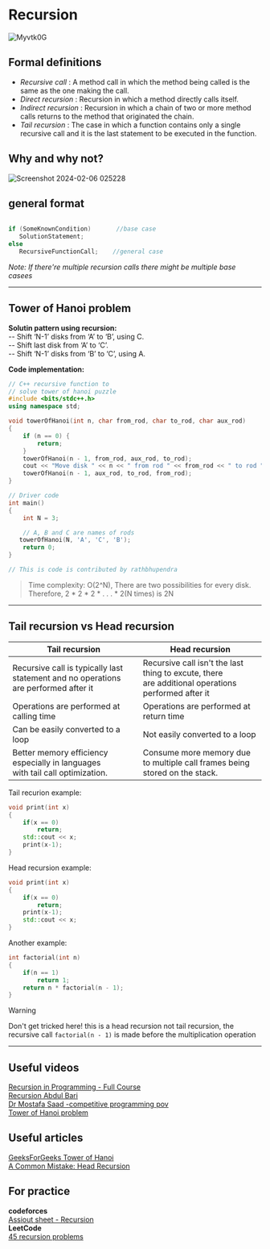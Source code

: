 # Recursion
![Myvtk0G](https://github.com/HelanaNady/DataStructure/assets/137416623/fbca26fb-09fc-43a6-a9ae-c8744a4c7029)

## Formal definitions 
- *Recursive call* : A method call in which the method being called is the same as the one making the call.  <br />
- *Direct recursion* : Recursion in which a method directly calls itself.  <br />
- *Indirect recursion* : Recursion in which a chain of two or more method calls returns to the method that originated the chain.  <br />
- *Tail recursion* : The case in which a function contains only a single recursive call and it is the last statement to be executed in the function.  <br />

## Why and why not?
![Screenshot 2024-02-06 025228](https://github.com/HelanaNady/DataStructure/assets/137416623/2a2c6245-499a-4ddd-b55f-820931ef81a8)

## general format
```Cpp

if (SomeKnownCondition)       //base case
   SolutionStatement;
else
   RecursiveFunctionCall;    //general case

```
*Note: If there're multiple recursion calls there might be multiple base casees*

------------------
## Tower of Hanoi problem
**Solutin pattern using recursion:** <br /> 
-- Shift ‘N-1’ disks from ‘A’ to ‘B’, using C. <br /> 
-- Shift last disk from ‘A’ to ‘C’. <br /> 
-- Shift ‘N-1’ disks from ‘B’ to ‘C’, using A. <br /> 

**Code implementation:** <br /> 
```Cpp
// C++ recursive function to 
// solve tower of hanoi puzzle 
#include <bits/stdc++.h> 
using namespace std; 

void towerOfHanoi(int n, char from_rod, char to_rod, char aux_rod) 
{ 
	if (n == 0) { 
		return; 
	} 
	towerOfHanoi(n - 1, from_rod, aux_rod, to_rod); 
	cout << "Move disk " << n << " from rod " << from_rod << " to rod " << to_rod << endl; 
	towerOfHanoi(n - 1, aux_rod, to_rod, from_rod); 
} 

// Driver code 
int main() 
{ 
	int N = 3; 

	// A, B and C are names of rods
   towerOfHanoi(N, 'A', 'C', 'B'); 
	return 0; 
} 

// This is code is contributed by rathbhupendra 

```
>Time complexity:
>O(2^N), There are two possibilities for every disk. Therefore, 2 * 2 * 2 * . . . * 2(N times) is 2N

------

## Tail recursion vs Head recursion 


| Tail recursion | Head recursion |
| ---- | ---- |
| Recursive call is typically last statement and no operations are performed after it | Recursive call isn't the last thing to excute, there <br>are additional operations performed after it |
| Operations are performed at calling time | Operations are performed at return time |
| Can be easily converted to a loop | Not easily converted to a loop |
| Better memory efficiency especially in languages <br>with tail call optimization. | Consume more memory due to multiple call frames being stored on the stack. |

Tail recurion example:

```cpp
void print(int x)
{
	if(x == 0)
		return;
	std::cout << x;
	print(x-1);
}
```

Head recursion example:

```cpp
void print(int x)
{
	if(x == 0)
		return;
	print(x-1);
	std::cout << x;
}
```

Another example:
```cpp
int factorial(int n)
{
	if(n == 1)
        return 1;
    return n * factorial(n - 1);
}
```
> [!warning] 
> Don't get tricked here! this is a head recursion not tail recursion, the recursive call `factorial(n - 1)` is made before the multiplication operation


-----
## Useful videos 
[Recursion in Programming - Full Course](https://youtu.be/IJDJ0kBx2LM?si=NEXHFnrRiT8Sf8KG) <br />
[Recursion Abdul Bari](https://www.youtube.com/playlist?list=PL0x1zsLFiXsy62_l3Oum0nzyGM5VPkNyK) <br />
[Dr Mostafa Saad -competitive programming pov](https://www.youtube.com/watch?v=hyk46UmJPS4&list=PLPt2dINI2MIZPFq6HyUB1Uhxdh1UDnZMS&index=24) <br />
[Tower of Hanoi problem](https://youtu.be/q6RicK1FCUs?si=nYdiK7xfuIQxfj-G) <br /> 

## Useful articles
[GeeksForGeeks Tower of Hanoi](https://www.geeksforgeeks.org/c-program-for-tower-of-hanoi/) <br />
[A Common Mistake: Head Recursion](https://harshpreetsingh.medium.com/a-common-mistake-head-recursion-8901fedb45fd) <br />

## For practice 
**codeforces** <br /> 
[Assiout sheet - Recursion](https://codeforces.com/group/MWSDmqGsZm/contest/223339) <br /> 
**LeetCode** <br /> 
[45 recursion problems](https://leetcode.com/tag/recursion/) <br />
